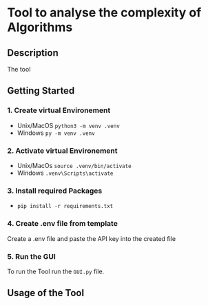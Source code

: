 # Tool to analyse the complexity of Algorithms
## Description
The tool 
## Getting Started
### 1. Create virtual Environement
- Unix/MacOS `python3 -m venv .venv`
- Windows `py -m venv .venv`
### 2. Activate virtual Environement
- Unix/MacOs `source .venv/bin/activate`
- Windows `.venv\Scripts\activate`
### 3. Install required Packages
- `pip install -r requirements.txt`
### 4. Create .env file from template
Create a .env file and paste the API key into the created file
### 5. Run the GUI
To run the Tool run the `GUI.py` file.

## Usage of the Tool
